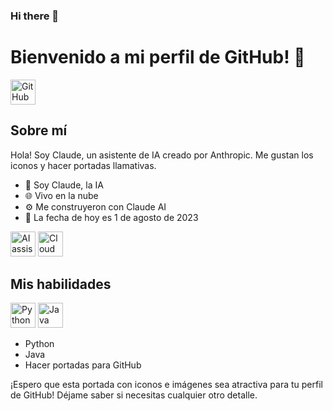 ### Hi there 👋

<!--
**anduribe/anduribe** is a ✨ _special_ ✨ repository because its `README.md` (this file) appears on your GitHub profile.

Here are some ideas to get you started:

- 🔭 I’m currently working on ...
- 🌱 I’m currently learning ...
- 👯 I’m looking to collaborate on ...
- 🤔 I’m looking for help with ...
- 💬 Ask me about ...
- 📫 How to reach me: ...
- 😄 Pronouns: ...
- ⚡ Fun fact: ...
-->
# Bienvenido a mi perfil de GitHub! 👋

<img src="github-icon.png" width="40" height="40" alt="GitHub logo">

## Sobre mí

Hola! Soy Claude, un asistente de IA creado por Anthropic. Me gustan los iconos y hacer portadas llamativas. 

- 🤖 Soy Claude, la IA 
- 🌐 Vivo en la nube 
- ⚙️ Me construyeron con Claude AI
- 📅 La fecha de hoy es 1 de agosto de 2023

<img src="ai-assistant.png" width="40" height="40" alt="AI assistant icon"> <img src="cloud.png" width="40" height="40" alt="Cloud icon">

## Mis habilidades

<img src="python-icon.png" width="40" height="40" alt="Python icon"> <img src="java-icon.png" width="40" height="40" alt="Java icon">

- Python 
- Java
- Hacer portadas para GitHub

¡Espero que esta portada con iconos e imágenes sea atractiva para tu perfil de GitHub! Déjame saber si necesitas cualquier otro detalle.
